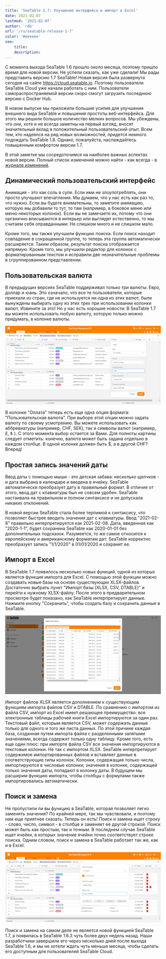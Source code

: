 ```yaml
---
title: 'SeaTable 1.7: Улучшение интерфейса и импорт в Excel'
date: 2021-02-07
lastmod: '2021-02-07'
author: 'rdb'
url: '/ru/seatable-release-1-7'
color: '#eeeeee'
seo:
    title:
    description:
---
```


С момента выхода SeaTable 1.6 прошло около месяца, поэтому пришло время для новой версии. Не успели сказать, как уже сделали! Мы рады представить версию 1.7 SeaTable! Новая версия была развернута сегодня на сайте https://cloud.seatable.io. Поэтому пользователи SeaTable Cloud уже начали работать с ним. Пользователи самораспространяемой версии скоро смогут загрузить последнюю версию с Docker Hub.

В новом выпуске мы приложили большие усилия для улучшения внешнего вида SeaTable и повышения простоты веб-интерфейса. Для этого мы решили большое количество мелких вопросов. Мы убеждены, что они, хотя и не всегда заметны на первый взгляд, вносят значительный вклад в положительный пользовательский опыт. Всем тем, кто надеялся на ряд новых возможностей, придется немного подождать SeaTable 1.8. Однако, пожалуйста, наслаждайтесь повышенным комфортом версии 1.7.

В этой заметке мы сосредоточимся на наиболее важных аспектах новой версии. Полный список изменений можно найти - как всегда - в [журнале изменений](https://seatable.io/docs/changelog/version-1-7/?lang=auto).

## Динамический пользовательский интерфейс

Анимация - это как соль в супе. Если ими не злоупотреблять, они просто улучшают впечатления. Мы думаем, что у нас есть как раз то, что нужно. Если вы будете внимательны, то заметите анимацию, которую мы добавили то тут, то там (например, в боковое меню или меню некоторых колонок). Если вы не замечаете их, потому что они органично вписываются в интерьер или выглядят естественно, то мы считаем себя оправданными: Не слишком много и не слишком мало.

Кроме того, мы также улучшили функцию поиска. Если поиск находит совпадение в сокращенной группе, то теперь эта группа автоматически расширяется. Таким образом, результат поиска отображается напрямую. Кроме того, мы улучшили редактор для колонок с форматированным текстом и исправили две незначительные проблемы в сгруппированном представлении.

## Пользовательская валюта

В предыдущих версиях SeaTable поддерживал только три валюты: Евро, доллар и юань. Это означало, что все те пользователи, которые приехали из стран, где не используется ни одна из этих валют, были вынуждены выбирать одну из этих трех при использовании колонки валют. Извините за это! Но у нас есть хорошие новости: В SeaTable 1.7 вы можете использовать любую валюту, которую только можно придумать, в колонке валюты.

![Используйте любую деноминацию, которую вы хотите в SeaTable 1.7](Custom_Currency_1590x802.png)

В колонке "Оплата" теперь есть еще одна опция формата: "Пользовательская валюта". При выборе этой опции можно задать валюту по своему усмотрению. Вы можете использовать как аббревиатуры (например, CHF, SEK), так и символы валют (например, £, ₺ ). С этого момента выбор остается за Вами. Для полноты картины следует отметить: конечно, валюта может быть задана отдельно в каждом столбце. В одной колонке должен быть $, а в другой CHF? Вперед!

## Простая запись значений даты

Ввод даты с помощью мыши - это детская забава: несколько щелчков - и дата выбрана в календаре и введена в ячейку. SeaTable автоматически преобразует дату в правильный формат. В отличие от этого, ввод дат с клавиатуры был не совсем удобен. SeaTable настаивала на правильном и полном синтаксисе и не допускала никаких отклонений.

В новой версии SeaTable стала более терпимой к синтаксису, что позволяет быстрее вводить значения дат с клавиатуры. Ввод "2021-02-8" правильно интерпретируется как 2021-02-08. Дата, введенная как "2020-1-1", будет сохранена SeaTable как 2020-01-01 без дополнительных подсказок. Разумеется, то же самое относится к европейскому и американскому форматам дат: SeaTable корректно преобразует запись "1/1/2020" в 01/01/2020 и сохранит ее.

## Импорт в Excel

В SeaTable 1.7 появилось несколько новых функций, одной из которых является функция импорта для Excel. С помощью этой функции можно создавать новые базы на основе существующих XLSX-файлов. Достаточно выбрать пункт "Импорт базы (XLSX, CSV, DTABLE)" и перейти к нужному XLSX-файлу. После этого в предварительном просмотре будет показано, как SeaTable интерпретирует данные. Нажмите кнопку "Сохранить", чтобы создать базу и сохранить данные в SeaTable.

![Создание новых баз путем импорта рабочей книги excel](Excel_Import_1590x802.png)

Импорт файлов XLSX является дополнением к существующим функциям импорта файлов CSV и DTABLE. По сравнению с импортом из файла CSV, импорт из Excel имеет решающее преимущество: все электронные таблицы рабочей книги Excel импортируются за один раз. Текстовый файл, которым является CSV, может содержать данные только для одного и того же листа данных. По этой причине каждая база, созданная путем импорта файла с разделенными запятыми значениями, всегда содержит только одну таблицу. Кроме того, есть еще один плюс: при импорте файла CSV все значения импортируются в текстовые колонки. Не так с импортом XLSX. SeaTable интерпретирует содержимое импортированных файлов и вставляет данные в соответствующие типы колонок. Колонки, содержащие только числа, импортируются в числовые колонки; значения в колонке, содержащей только значения даты, попадают в колонку даты. В будущем мы расширим функцию импорта, чтобы столбцы с формулами также импортировались автоматически.

## Поиск и замена

Не пропустили ли вы функцию в SeaTable, которая позволяет легко заменять значения? По крайней мере, так мы чувствовали, и поэтому нам еще приятнее сказать: Теперь он есть! Поиск и замена ищет строку - слово, число, символ - в столбце и заменяет ее другой строкой. Поиск может быть как простым, так и точным. В последнем случае SeaTable ищет ячейки, в которых значение ячейки точно соответствует строке поиска. Одним словом, поиск и замена в SeaTable работает так же, как и в Excel.

![Новая функция в SeaTable 1.6.3: Пакетная замена](Batch_replacement_1590x717.png)

Поиск и замена на самом деле не является новой функцией SeaTable 1.7, а появилась в SeaTable 1.6.3 чуть более двух недель назад. Наши разработчики завершили его через несколько дней после выхода SeaTable 1.6, и мы не хотели ждать чуть меньше месяца, чтобы сделать его доступным для пользователей SeaTable Cloud.
